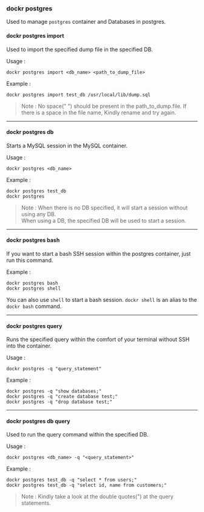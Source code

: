 ### dockr postgres

Used to manage `postgres` container and Databases in postgres.

#### dockr postgres import

Used to import the specified dump file in the specified DB.

Usage :

```dockr
dockr postgres import <db_name> <path_to_dump_file>
```

Example :

```dockr
dockr postgres import test_db /usr/local/lib/dump.sql
```

> Note : No space(" ") should be present in the path_to_dump.file.
> If there is a space in the file name, Kindly rename and try again.

---

#### dockr postgres db

Starts a MySQL session in the MySQL container.

Usage :

```dockr
dockr postgres <db_name>
```

Example :

```dockr
dockr postgres test_db
dockr postgres
```

> Note : When there is no DB specified, it will start a session without using any DB.
> <br>When using a DB, the specified DB will be used to start a session.

---

#### dockr postgres bash

If you want to start a bash SSH session within the postgres container, just run this command.

Example :

```dockr 
dockr postgres bash
dockr postgres shell
```

You can also use `shell` to start a bash session. `dockr shell` is an alias to the `dockr bash` command.

---

#### dockr postgres query

Runs the specified query within the comfort of your terminal without SSH into the container.

Usage :

```dockr
dockr postgres -q "query_statement"
```

Example :

```dockr
dockr postgres -q "show databases;"
dockr postgres -q "create database test;"
dockr postgres -q "drop database test;"
```

---

#### dockr postgres db query

Used to run the query command within the specified DB.

Usage :

```dockr
dockr postgres <db_name> -q "<query_statement>"
```

Example :

```dockr
dockr postgres test_db -q "select * from users;"
dockr postgres test_db -q "select id, name from customers;"
```

> Note : Kindly take a look at the double quotes(") at the query statements.
